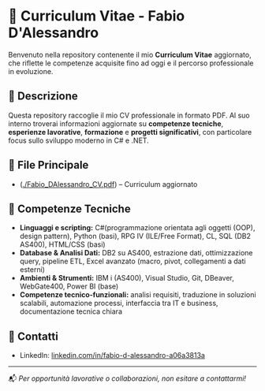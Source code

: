 # 📄 Curriculum Vitae - Fabio D'Alessandro

Benvenuto nella repository contenente il mio **Curriculum Vitae** aggiornato, che riflette le competenze acquisite fino ad oggi e il percorso professionale in evoluzione.

## 📌 Descrizione

Questa repository raccoglie il mio CV professionale in formato PDF. Al suo interno troverai informazioni aggiornate su **competenze tecniche**, **esperienze lavorative**, **formazione** e **progetti significativi**, con particolare focus sullo sviluppo moderno in C# e .NET.

## 📁 File Principale

- ([./Fabio_DAlessandro_CV.pdf](https://github.com/Egy98/cv/blob/main/Fabio_Dalessandro_cv.pdf)) – Curriculum aggiornato

## 🧠 Competenze Tecniche

- **Linguaggi e scripting:** C#(programmazione orientata agli oggetti (OOP), design pattern), Python (basi), RPG IV (ILE/Free Format), CL, SQL (DB2 AS400), HTML/CSS (basi)
- **Database & Analisi Dati:** DB2 su AS400, estrazione dati, ottimizzazione query, pipeline ETL, Excel avanzato (macro, pivot, collegamenti a dati esterni)
- **Ambienti & Strumenti:** IBM i (AS400), Visual Studio, Git, DBeaver, WebGate400, Power BI (base)
- **Competenze tecnico-funzionali:** analisi requisiti, traduzione in soluzioni scalabili, automazione processi, interfaccia tra IT e business, documentazione tecnica chiara

## 🔗 Contatti

- LinkedIn: [linkedin.com/in/fabio-d-alessandro-a06a3813a](https://www.linkedin.com/in/fabio-d-alessandro-a06a3813a)

---

📬 *Per opportunità lavorative o collaborazioni, non esitare a contattarmi!*
